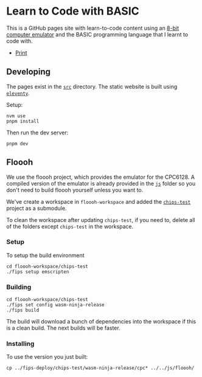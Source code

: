 # Learn to Code with BASIC

This is a GitHub pages site with learn-to-code content using an [8-bit computer emulator](https://floooh.github.io/tiny8bit/)
and the BASIC programming language that I learnt to code with.

* [Print](https://karlvr.github.io/learn-to-code-basic/print.html)

## Developing

The pages exist in the [`src`](./src) directory. The static website is built using [`eleventy`](https://www.11ty.dev/).

Setup:

```shell
nvm use
pnpm install
```

Then run the dev server:

```shell
pnpm dev
```

## Floooh

We use the floooh project, which provides the emulator for the CPC6128. A compiled version of the emulator
is already provided in the [`js`](./js) folder so you don't need to build floooh yourself unless you want to.

We've create a workspace in `floooh-workspace` and added the [`chips-test`](https://github.com/floooh/chips-test) project as a submodule.

To clean the workspace after updating `chips-test`, if you need to, delete all of the folders except `chips-test` in the workspace.

### Setup

To setup the build environment

```shell
cd floooh-workspace/chips-test
./fips setup emscripten
```

### Building

```shell
cd floooh-workspace/chips-test
./fips set config wasm-ninja-release
./fips build
```

The build will download a bunch of dependencies into the workspace if this is a clean build. The next builds will be faster.

### Installing

To use the version you just built:

```shell
cp ../fips-deploy/chips-test/wasm-ninja-release/cpc* ../../js/floooh/
```
